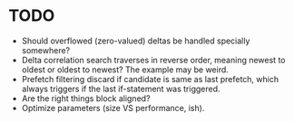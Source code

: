 # TODO

- Should overflowed (zero-valued) deltas be handled specially somewhere?
- Delta correlation search traverses in reverse order, meaning newest to oldest or oldest to newest? The example may be weird.
- Prefetch filtering discard if candidate is same as last prefetch, which always triggers if the last if-statement was triggered.
- Are the right things block aligned?
- Optimize parameters (size VS performance, ish).
